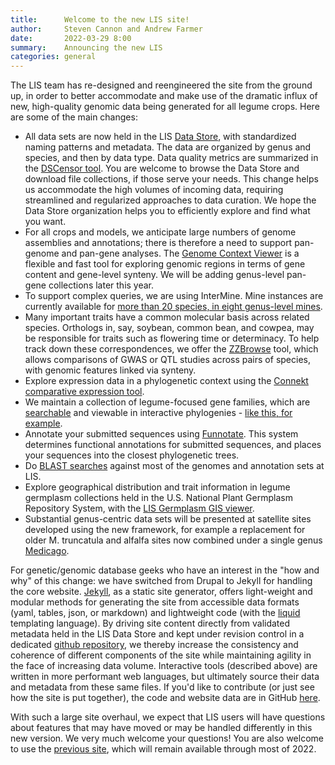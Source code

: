 ```yaml
---
title:      Welcome to the new LIS site!
author:     Steven Cannon and Andrew Farmer
date:       2022-03-29 8:00
summary:    Announcing the new LIS
categories: general
---
```

The LIS team has re-designed and reengineered the site from the ground up, in order to better accommodate and make use of the dramatic influx of new, high-quality genomic data being generated for all legume crops. Here are some of the main changes:
* All data sets are now held in the LIS [Data Store](https://data.legumeinfo.org/), with standardized naming patterns and metadata. The data are organized by genus and species, and then by data type. Data quality metrics are summarized in the [DSCensor tool](https://dscensor.legumeinfo.org). You are welcome to browse the Data Store and download file collections, if those serve your needs. This change helps us accommodate the high volumes of incoming data, requiring streamlined and regularized approaches to data curation. We hope the Data Store organization helps you to efficiently explore and find what you want.
* For all crops and models, we anticipate large numbers of genome assemblies and annotations; there is therefore a need to support pan-genome and pan-gene analyses. The [Genome Context Viewer](https://gcv.legumeinfo.org/) is a flexible and fast tool for exploring genomic regions in terms of gene content and gene-level synteny. We will be adding genus-level pan-gene collections later this year.
* To support complex queries, we are using InterMine. Mine instances are currently available for [more than 20 species, in eight genus-level mines](https://mines.legumeinfo.org).
* Many important traits have a common molecular basis across related species. Orthologs in, say, soybean, common bean, and cowpea, may be responsible for traits such as flowering time or determinacy. To help track down these correspondences, we offer the [ZZBrowse](https://zzbrowse.legumeinfo.org) tool, which allows comparisons of GWAS or QTL studies across pairs of species, with genomic features linked via synteny.
* Explore expression data in a phylogenetic context using the [Connekt comparative expression tool](https://conekt.legumeinfo.org/species/).
* We maintain a collection of legume-focused gene families, which are [searchable](https://funnotate.legumeinfo.org/?search) and viewable in interactive phylogenies - [like this, for example](https://funnotate.legumeinfo.org/?family=L_54XDXL).
* Annotate your submitted sequences using [Funnotate](https://funnotate.legumeinfo.org). This system determines functional annotations for submitted sequences, and places your sequences into the closest phylogenetic trees.
* Do [BLAST searches](https://sequenceserver.legumeinfo.org/) against most of the genomes and annotation sets at LIS.
* Explore geographical distribution and trait information in legume germplasm collections held in the U.S. National Plant Germplasm Repository System, with the [LIS Germplasm GIS viewer](https://germplasm-map.legumeinfo.org/).
* Substantial genus-centric data sets will be presented at satellite sites developed using the new framework, for example a replacement for older M. truncatula and alfalfa sites now combined under a single genus [Medicago](https://medicago.legumeinfo.org).

For genetic/genomic database geeks who have an interest in the "how and why" of this change: we have switched from Drupal to Jekyll for handling the core website. [Jekyll](http://jekyllrb.com/), as a static site generator, offers light-weight and modular methods for generating the site from accessible data formats (yaml, tables, json, or markdown) and lightweight code (with the [liquid](https://shopify.github.io/liquid/) templating language). By driving site content directly from validated metadata held in the LIS Data Store and kept under revision control in a dedicated [github repository](https://github.com/legumeinfo/datastore-metadata), we thereby increase the consistency and coherence of different components of the site while maintaining agility in the face of increasing data volume. Interactive tools (described above) are written in more performant web languages, but ultimately source their data and metadata from these same files. If you'd like to contribute (or just see how the site is put together), the code and website data are in GitHub [here](https://github.com/legumeinfo/jekyll-legumeinfo).

With such a large site overhaul, we expect that LIS users will have questions about features that may have moved or may be handled differently in this new version. We very much welcome your questions! You are also welcome to use the [previous site](https://legacy.legumeinfo.org), which will remain available through most of 2022.
